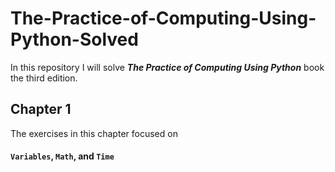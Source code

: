 # The-Practice-of-Computing-Using-Python-Solved
In this repository I will solve  **_The Practice of Computing Using Python_** book the third edition.


## Chapter 1

The exercises in this chapter focused on <h4> `Variables`, `Math`, and `Time` </h4>


